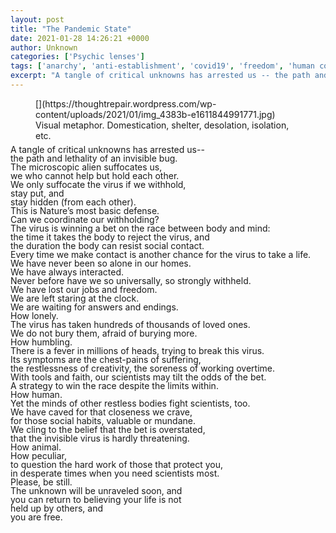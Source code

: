 ```yaml
---
layout: post
title: "The Pandemic State"
date: 2021-01-28 14:26:21 +0000
author: Unknown
categories: ['Psychic lenses']
tags: ['anarchy', 'anti-establishment', 'covid19', 'freedom', 'human condition', 'lonely', 'pandemic', 'poem', 'science advocacy', 'suffer']
excerpt: "A tangle of critical unknowns has arrested us -- the path and lethality of an invisible bug."
---
```


<!-- wp:image {"id":1037,"sizeSlug":"large","linkDestination":"media"} -->
<figure class="wp-block-image size-large">[<img src="https://thoughtrepair.wordpress.com/wp-content/uploads/2021/01/img_4383b-e1611844991771.jpg?w=1024" alt="" class="wp-image-1037" />](https://thoughtrepair.wordpress.com/wp-content/uploads/2021/01/img_4383b-e1611844991771.jpg)<figcaption>Visual metaphor. Domestication, shelter, desolation, isolation, etc.</figcaption></figure>
<!-- /wp:image -->

<!-- wp:paragraph {"style":{"typography":{"lineHeight":"0"}}} -->
<p style="line-height:0;">A tangle of critical unknowns has arrested us-- 


<!-- /wp:paragraph -->

<!-- wp:paragraph {"style":{"typography":{"lineHeight":"0"}}} -->
<p style="line-height:0;">the path and lethality of an invisible bug.


<!-- /wp:paragraph -->

<!-- wp:html -->


<!-- /wp:html -->

<!-- wp:paragraph {"style":{"typography":{"lineHeight":"0"}}} -->
<p style="line-height:0;">The microscopic alien suffocates us, 


<!-- /wp:paragraph -->

<!-- wp:paragraph {"style":{"typography":{"lineHeight":"0"}}} -->
<p style="line-height:0;">we who cannot help but hold each other. 


<!-- /wp:paragraph -->

<!-- wp:paragraph {"style":{"typography":{"lineHeight":"0"}}} -->
<p style="line-height:0;">We only suffocate the virus if we withhold,


<!-- /wp:paragraph -->

<!-- wp:paragraph {"style":{"typography":{"lineHeight":"0"}}} -->
<p style="line-height:0;">stay put, and


<!-- /wp:paragraph -->

<!-- wp:paragraph {"style":{"typography":{"lineHeight":"0"}}} -->
<p style="line-height:0;">stay hidden (from each other). 


<!-- /wp:paragraph -->

<!-- wp:paragraph {"style":{"typography":{"lineHeight":"0"}}} -->
<p style="line-height:0;">This is Nature’s most basic defense.


<!-- /wp:paragraph -->

<!-- wp:html -->


<!-- /wp:html -->

<!-- wp:paragraph {"style":{"typography":{"lineHeight":"0"}}} -->
<p style="line-height:0;">Can we coordinate our withholding?


<!-- /wp:paragraph -->

<!-- wp:paragraph {"style":{"typography":{"lineHeight":"0"}}} -->
<p style="line-height:0;">The virus is winning a bet on the race between body and mind:


<!-- /wp:paragraph -->

<!-- wp:paragraph {"style":{"typography":{"lineHeight":"0"}}} -->
<p style="line-height:0;">the time it takes the body to reject the virus, and 


<!-- /wp:paragraph -->

<!-- wp:paragraph {"style":{"typography":{"lineHeight":"0"}}} -->
<p style="line-height:0;">the duration the body can resist social contact. 


<!-- /wp:paragraph -->

<!-- wp:paragraph {"style":{"typography":{"lineHeight":"0"}}} -->
<p style="line-height:0;">Every time we make contact is another chance for the virus to take a life. 


<!-- /wp:paragraph -->

<!-- wp:paragraph {"style":{"typography":{"lineHeight":"0"}}} -->
<p style="line-height:0;">


<!-- /wp:paragraph -->

<!-- wp:html -->


<!-- /wp:html -->

<!-- wp:paragraph {"style":{"typography":{"lineHeight":"0"}}} -->
<p style="line-height:0;">We have never been so alone in our homes. 


<!-- /wp:paragraph -->

<!-- wp:paragraph {"style":{"typography":{"lineHeight":"0"}}} -->
<p style="line-height:0;">We have always interacted. 


<!-- /wp:paragraph -->

<!-- wp:paragraph {"style":{"typography":{"lineHeight":"0"}}} -->
<p style="line-height:0;">Never before have we so universally, so strongly withheld. 


<!-- /wp:paragraph -->

<!-- wp:paragraph {"style":{"typography":{"lineHeight":"0"}}} -->
<p style="line-height:0;">We have lost our jobs and freedom.


<!-- /wp:paragraph -->

<!-- wp:paragraph {"style":{"typography":{"lineHeight":"0"}}} -->
<p style="line-height:0;">We are left staring at the clock.


<!-- /wp:paragraph -->

<!-- wp:paragraph {"style":{"typography":{"lineHeight":"0"}}} -->
<p style="line-height:0;">We are waiting for answers and endings.


<!-- /wp:paragraph -->

<!-- wp:paragraph {"style":{"typography":{"lineHeight":"0"}}} -->
<p style="line-height:0;">How lonely.


<!-- /wp:paragraph -->

<!-- wp:paragraph {"style":{"typography":{"lineHeight":"0"}}} -->
<p style="line-height:0;">


<!-- /wp:paragraph -->

<!-- wp:html -->


<!-- /wp:html -->

<!-- wp:paragraph {"style":{"typography":{"lineHeight":"0"}}} -->
<p style="line-height:0;">The virus has taken hundreds of thousands of loved ones. 


<!-- /wp:paragraph -->

<!-- wp:paragraph {"style":{"typography":{"lineHeight":"0"}}} -->
<p style="line-height:0;">We do not bury them, afraid of burying more. 


<!-- /wp:paragraph -->

<!-- wp:paragraph {"style":{"typography":{"lineHeight":"0"}}} -->
<p style="line-height:0;">How humbling. 


<!-- /wp:paragraph -->

<!-- wp:paragraph {"style":{"typography":{"lineHeight":"0"}}} -->
<p style="line-height:0;">


<!-- /wp:paragraph -->

<!-- wp:html -->


<!-- /wp:html -->

<!-- wp:paragraph {"style":{"typography":{"lineHeight":"0"}}} -->
<p style="line-height:0;">There is a fever in millions of heads, trying to break this virus. 


<!-- /wp:paragraph -->

<!-- wp:paragraph {"style":{"typography":{"lineHeight":"0"}}} -->
<p style="line-height:0;">Its symptoms are the chest-pains of suffering, 


<!-- /wp:paragraph -->

<!-- wp:paragraph {"style":{"typography":{"lineHeight":"0"}}} -->
<p style="line-height:0;">the restlessness of creativity, the soreness of working overtime.


<!-- /wp:paragraph -->

<!-- wp:paragraph {"style":{"typography":{"lineHeight":"0"}}} -->
<p style="line-height:0;">With tools and faith, our scientists may tilt the odds of the bet. 


<!-- /wp:paragraph -->

<!-- wp:paragraph {"style":{"typography":{"lineHeight":"0"}}} -->
<p style="line-height:0;">A strategy to win the race despite the limits within.


<!-- /wp:paragraph -->

<!-- wp:paragraph {"style":{"typography":{"lineHeight":"0"}}} -->
<p style="line-height:0;">How human.


<!-- /wp:paragraph -->

<!-- wp:paragraph {"style":{"typography":{"lineHeight":"0"}}} -->
<p style="line-height:0;">


<!-- /wp:paragraph -->

<!-- wp:html -->


<!-- /wp:html -->

<!-- wp:paragraph {"style":{"typography":{"lineHeight":"0"}}} -->
<p style="line-height:0;">Yet the minds of other restless bodies fight scientists, too. 


<!-- /wp:paragraph -->

<!-- wp:paragraph {"style":{"typography":{"lineHeight":"0"}}} -->
<p style="line-height:0;">We have caved for that closeness we crave,


<!-- /wp:paragraph -->

<!-- wp:paragraph {"style":{"typography":{"lineHeight":"0"}}} -->
<p style="line-height:0;">for those social habits, valuable or mundane. 


<!-- /wp:paragraph -->

<!-- wp:paragraph {"style":{"typography":{"lineHeight":"0"}}} -->
<p style="line-height:0;">We cling to the belief that the bet is overstated,


<!-- /wp:paragraph -->

<!-- wp:paragraph {"style":{"typography":{"lineHeight":"0"}}} -->
<p style="line-height:0;">that the invisible virus is hardly threatening.


<!-- /wp:paragraph -->

<!-- wp:paragraph {"style":{"typography":{"lineHeight":"0"}}} -->
<p style="line-height:0;">How animal.


<!-- /wp:paragraph -->

<!-- wp:paragraph {"style":{"typography":{"lineHeight":"0"}}} -->
<p style="line-height:0;">


<!-- /wp:paragraph -->

<!-- wp:html -->


<!-- /wp:html -->

<!-- wp:paragraph {"style":{"typography":{"lineHeight":"0"}}} -->
<p style="line-height:0;">How peculiar, 


<!-- /wp:paragraph -->

<!-- wp:paragraph {"style":{"typography":{"lineHeight":"0"}}} -->
<p style="line-height:0;">to question the hard work of those that protect you, 


<!-- /wp:paragraph -->

<!-- wp:paragraph {"style":{"typography":{"lineHeight":"0"}}} -->
<p style="line-height:0;">in desperate times when you need scientists most.


<!-- /wp:paragraph -->

<!-- wp:html -->


<!-- /wp:html -->

<!-- wp:paragraph {"style":{"typography":{"lineHeight":"0"}}} -->
<p style="line-height:0;">Please, be still. 


<!-- /wp:paragraph -->

<!-- wp:paragraph {"style":{"typography":{"lineHeight":"0"}}} -->
<p style="line-height:0;">The unknown will be unraveled soon, and 


<!-- /wp:paragraph -->

<!-- wp:paragraph {"style":{"typography":{"lineHeight":"0"}}} -->
<p style="line-height:0;">you can return to believing your life is not 


<!-- /wp:paragraph -->

<!-- wp:paragraph {"style":{"typography":{"lineHeight":"0"}}} -->
<p style="line-height:0;">held up by others, and 


<!-- /wp:paragraph -->

<!-- wp:paragraph {"style":{"typography":{"lineHeight":"0"}}} -->
<p style="line-height:0;">you are free.


<!-- /wp:paragraph -->